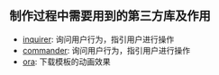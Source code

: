 
## 制作过程中需要用到的第三方库及作用
- [inquirer]('https://www.npmjs.com/package/inquirer'): 询问用户行为，指引用户进行操作
- [commander]('https://www.npmjs.com/package/commander'): 询问用户行为，指引用户进行操作
- [ora]('https://www.npmjs.com/package/ora'): 下载模板的动画效果 
